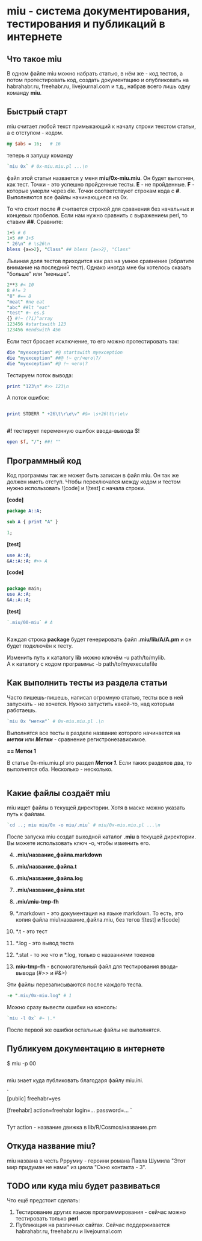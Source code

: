 # miu - система документирования, тестирования и публикаций в интернете

## Что такое miu

В одном файле miu можно набрать статью, в нём же - код тестов, а потом протестировать код, создать документацию и опубликовать на habrahabr.ru, freehabr.ru, livejournal.com и т.д., набрав всего лишь одну команду **miu**.

## Быстрый старт

miu считает любой текст примыкающий к началу строки текстом статьи, а с отступом - кодом.


```perl
my $abs = 16;	# 16

```

теперь я запущу команду


```perl
`miu 0x` # 0x-miu.miu.pl ...\n

```

файл этой статьи назвается у меня **miu/0x-miu.miu**. Он будет выполнен, как тест. Точки - это успешно пройденные тесты. **E** - не пройденные. **F** - которые умерли через die.
Точки соответствуют строкам кода с **#**.
Выполняются все файлы начинающиеся на 0x. 

То что стоит после **#** считается строкой для сравнения без начальных и концевых пробелов. Если нам нужно сравнить с выражением perl, то ставим **##**. Сравните:


```perl
1+5 # 6
1+5 ## 1+5
" 26\n" # \s26\n
bless {a=>2}, "Class" ## bless {a=>2}, "Class"

```

Львиная доля тестов приходится как раз на умное сравнение (обратите внимание на последний тест). Однако иногда мне бы хотелось сказать "больше" или "меньше".


```perl
2**3 #< 10
8 #!= 3
"8" #== 8
"meat" #ne eat
"abc" ##lt "eat"
"test" #~ es.$
{} #!~ (?i)^array
123456 #startswith 123
123456 #endswith 456

```

Если тест бросает исключение, то его можно протестировать так:


```perl
die "myexception" #@ startswith myexception
die "myexception" ##@ !~ qr/чего\?/
die "myexception" #@ !~ чего\?

```

Тестируем поток вывода:


```perl
print "123\n" #>> 123\n

```

А поток ошибок:

```perl

print STDERR " +26\t\r\e\v" #&> \s+26\t\r\e\v
```



```perl

```

**#!** тестирует переменную ошибок ввода-вывода $!


```perl
open $f, "/"; ##! ""
```


## Программный код

Код программы так же может быть записан в файл miu. Он так же должен иметь отступ.
Чтобы переключатся между кодом и тестом нужно использовать ![code] и ![test] с начала строки.

**[code]**


```perl
package A::A;

sub A { print "A" }
```



```perl
1;

```

**[test]**


```perl
use A::A;
&A::A::A; #>> A

```

**[code]**

```perl

package main;
use A::A;
&A::A::A;

```

**[test]**


```perl
`.miu/00-miu` # A
```



```perl

```

Каждая строка **package** будет генерировать файл **.miu/lib/A/A.pm** и он будет подключён к тесту.

Изменить путь к каталогу **lib** можно ключём -u path/to/mylib.  
А к каталогу с кодом программы: -b path/to/myexecutefile


## Как выполнить тесты из раздела статьи

Часто пишешь-пишешь, написал огромную статью, тесты все в ней запускать - не хочется. Нужно запустить какой-то, над которым работаешь.


```perl
`miu 0x "метки"` # 0x-miu.miu.pl .\n

```

Выполнятся все тесты в разделе название которого начинается на ***метки*** или ***Метки*** - сравнение регистронезависимое.

**== Метки 1**

В статье 0x-miu.miu.pl это раздел ***Метки 1***.
Если таких разделов два, то выполнятся оба. Несколько - несколько.

```perl

```

## Какие файлы создаёт miu

miu ищет файлы в текущей директории. Хотя в маске можно указать путь к файлам.


```perl
`cd ..; miu miu/0x -o miu/.miu` # miu/0x-miu.miu.pl ...\n
```


После запуска miu создат выходной каталог __.miu__ в текущей директории.  
Вы можете использовать ключ -o, чтобы изменить его.

4. **.miu/название_файла.markdown**
3. **.miu/название_файла.t**
1. **.miu/название_файла.log**
2. **.miu/название_файла.stat**
5. **.miu\miu-tmp-fh**


1. *.markdown - это документация на языке markdown. То есть, это копия файла miu\название_файла.miu, без тегов ![test] и ![code]
2. *.t - это тест
3. *.log - это вывод теста
5. *.stat - то же что и *.log, только с названиями токенов
6. **miu-tmp-fh** - вспомогательный файл для тестирования ввода-вывода (#>> и #&>)


Эти файлы перезаписываются после каждого теста.


```perl
-e ".miu/0x-miu.log" # 1
```


Можно сразу вывести ошибки на консоль:


```perl
`miu -l 0x` #~ \.*

```

После первой же ошибки остальные файлы не выполнятся.


## Публикуем документацию в интернете

$ miu -p 00

```perl

```

miu знает куда публиковать благодаря файлу miu.ini.

`	
[public]
freehabr=yes

[freehabr]
action=freehabr
login=...
password=...
`

```perl

```

Тут action - название движка в lib/R/Cosmos/название.pm


## Откуда название miu?

miu названа в честь Рррумиу - героини романа Павла Шумила "Этот мир придуман не нами" из цикла "Окно контакта - 3".

## TODO или куда miu будет развиваться

Что ещё предстоит сделать:

1. Тестирование других языков программирования - сейчас можно тестировать только **perl**
2. Публикация на различных сайтах. Сейчас поддерживается habrahabr.ru, freehabr.ru и livejournal.com

```perl

```




